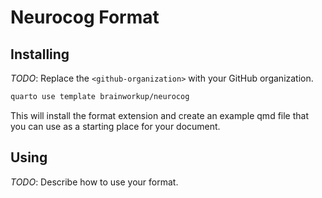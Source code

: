 # Neurocog Format

## Installing

_TODO_: Replace the `<github-organization>` with your GitHub organization.

```bash
quarto use template brainworkup/neurocog
```

This will install the format extension and create an example qmd file that you
can use as a starting place for your document.

## Using

_TODO_: Describe how to use your format.
